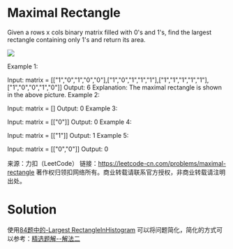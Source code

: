 # Maximal Rectangle

Given a rows x cols binary matrix filled with 0's and 1's, find the largest rectangle containing only 1's and return its area.

 ![](https://assets.leetcode.com/uploads/2020/09/14/maximal.jpg)

Example 1:


Input: matrix = [["1","0","1","0","0"],["1","0","1","1","1"],["1","1","1","1","1"],["1","0","0","1","0"]]
Output: 6
Explanation: The maximal rectangle is shown in the above picture.
Example 2:

Input: matrix = []
Output: 0
Example 3:

Input: matrix = [["0"]]
Output: 0
Example 4:

Input: matrix = [["1"]]
Output: 1
Example 5:

Input: matrix = [["0","0"]]
Output: 0

来源：力扣（LeetCode）
链接：https://leetcode-cn.com/problems/maximal-rectangle
著作权归领扣网络所有。商业转载请联系官方授权，非商业转载请注明出处。

# Solution

使用[84题中的-Largest RectangleInHistogram](https://leetcode-cn.com/problems/largest-rectangle-in-histogram/) 可以将问题简化，简化的方式可以参考：[精选题解--解法二](https://leetcode-cn.com/problems/maximal-rectangle/solution/xiang-xi-tong-su-de-si-lu-fen-xi-duo-jie-fa-by-1-8/)